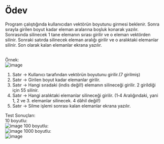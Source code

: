 <h1>Ödev</h1>
Program çalıştığında kullanıcıdan vektörün boyutunu girmesi beklenir. Sonra sırayla girilen boyut kadar eleman aralarına boşluk konarak yazılır. Sonrasında silinecek 1 tane elemanın sırası girilir ve o eleman vektörden silinir. Sonraki satırda silinecek eleman aralığı girilir ve o aralıktaki elemanlar silinir. Son olarak kalan elemanlar ekrana yazılır.<br><br>

Örnek:<br>
![image](https://user-images.githubusercontent.com/23135761/146375754-a445f026-7e50-41e1-8cb0-a0165effddef.png)<br>
1. Satır -> Kullanıcı tarafından vektörün boyutunu girilir.(7 girilmiş)<br>
2. Satır -> Girilen boyut kadar elemanlar girilir.  <br>
3. Satır -> Hangi sıradaki (indis değil!) elemanın silineceği girilir. 2 girildiği için 55 silinir.<br>
4. Satır -> Hangi aralıktaki elemanlar silineceği girilir. (1‐4 Aralığındaki, yani 1, 2 ve 3. elemanlar silinecek. 4 dâhil değil!)<br>
5. Satır -> Silme işlemi sonrası kalan elemanlar ekrana yazılır.<br>

Test Sonuçları:<br>
10 boyutlu:<br>
![image](https://user-images.githubusercontent.com/23135761/146375270-5cf19fc5-1b0f-4db7-af17-9a52e4d8b05b.png)
100 boyutlu:<br>
![image](https://user-images.githubusercontent.com/23135761/146375386-80d0c035-3f8a-49d3-9c38-dc57e3709b92.png)
1000 boyutlu:<br>
![image](https://user-images.githubusercontent.com/23135761/146375627-f0fd92de-8ec5-4902-b9d9-8972dd3da89a.png)
